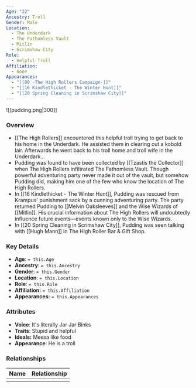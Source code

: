 ```yaml
---
Age: "22"
Ancestry: Troll
Gender: Male
Location:
  - The Underdark
  - The Fathomless Vault
  - Mitlin
  - Scrimshaw City
Role:
  - Helpful Troll
Affiliation:
  - None
Appearances:
  - "[[00 -The High Rollers Campaign-]]"
  - "[[16 Kindlethicket - The Winter Hunt]]"
  - "[[20 Spring Cleaning in Scrimshaw City]]"
---
```


![[pudding.png|300]]

### Overview
- [[The High Rollers]] encountered this helpful troll trying to get back to his home in the Underdark. He assisted them in clearing out a kobold lair. Afterwards he went back to his troll home and troll wife in the Underdark...
- Pudding was found to have been collected by [[Tzastis the Collector]] when The High Rollers infiltrated The Fathomless Vault. Though powerful adventuring party never made it out of the vault, but somehow Pudding did, making him one of the few who know the location of The High Rollers.
- In [[16 Kindlethicket - The Winter Hunt]], Pudding was rescued from Krampus' punishment sack by a cunning adventuring party. The party returned Pudding to [[Melvin Oaksleeves]] and the Wise Wizards of [[Mitlin]]. His crucial information about The High Rollers will undoubtedly influence future events—events known only to the Wise Wizards.
- In [[20 Spring Cleaning in Scrimshaw City]], Pudding was seen talking with [[Hugh Mann]] in The High Roller Bar & Gift Shop.

### Key Details
- **Age**: `= this.Age`
- **Ancestry**: `= this.Ancestry`
- **Gender**: `= this.Gender`
- **Location**: `= this.Location`
- **Role**: `= this.Role`
- **Affiliation:** `= this.Affiliation`
- **Appearances:** `= this.Appearances`

### Attributes
- **Voice**: It's literally Jar Jar Binks
- **Traits**: Stupid and helpful
- **Ideals:** Meesa like food
- **Appearance**: He is a troll

### Relationships

| Name | Relationship |
| ---- | ------------ |
|      |              |
